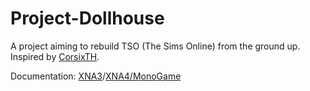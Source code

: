 # Project-Dollhouse

A project aiming to rebuild TSO (The Sims Online) from the ground up. Inspired by [CorsixTH](https://github.com/CorsixTH).

Documentation: [XNA3](http://aquafox.uk.to/doc/pd/)/[XNA4/MonoGame](http://aquafox.uk.to/doc/pd/xna4)